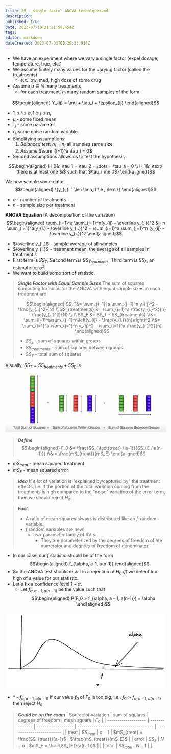 ```yaml
---
title: 39 - single factor ANOVA techniques.md
description: 
published: true
date: 2023-07-10T21:21:58.454Z
tags: 
editor: markdown
dateCreated: 2023-07-03T00:29:33.914Z
---
```


- We have an experiment where we vary a single factor (expel dosage, temperature, true, etc.)
- We assume finitely many values for the varying factor (called the treatments)
    - *e.x.* low, med, high dose of some drug
- Assume $a \in \mathbb{N}$ many treatments
    - for each treatment, $n_i$ many random samples of the form

$$\begin{aligned}
    Y_{ij} = \mu + \tau_i + \epsilon_{ij}
\end{aligned}$$
- $1 \le i \le a, 1 \le j \le n_i$
- $\mu$ - some fixed mean
- $\tau_j$ - some parameter
- $\epsilon_{i_j}$ some noise random variable.
- Simplifying assumptions:
    1. *Balanced test*: $n_i = n$, all samples same size
    2. *Assume* $\sum_{i=1}^a \tau_i = 0$
- Second assumptions allows us to test the hypothesis

$$\begin{aligned}
    H_0&: \tau_1 = \tau_2 = \dots = \tau_a = 0 \\
    H_1&: \text{ there is at least one $i$ such that $\tau_i \ne 0$}
\end{aligned}$$


We now sample some data:
$$\begin{aligned}
    \{y_{ij}: 1 \le i \le a, 1 \le j \le n \}
\end{aligned}$$
- $a$ - number of treatments
- $n$ - sample size per treatment

**ANOVA Equation** (A decomposition of the variation)
$$\begin{aligned}
    \sum_{i=1}^a \sum_{j=1}^n(y_{ij} - \overline y_{..})^2
    &=
        n \sum_{i=1}^a(y_{i.} - \overline y_{..})^2
        +
        \sum_{i=1}^a \sum_{j=1}^n (y_{ij} - \overline y_{i.})^2
\end{aligned}$$
- $\overline y_{..}$ - sample average of all samples
- $\overline y_{i.}$ - treatment mean, the average of all samples in treatment $i$.
- First term is *$SS_T$*, Second term is *$SS_{Treatments}$*, Third term is *$SS_{E}$*, an estimate for $\sigma^2$
- We want to build some sort of statistic. 

> ***Single Factor with Equal Sample Sizes***
> The sum of squares computing formulas for the ANOVA with equal sample sizes in each treatment are
> 
> $$\begin{aligned}
>     SS_T&=
>         \sum_{i=1}^a
>         \sum_{j=1}^n
>         y_{ij}^2 - \frac{y_{..}^2}{N} \\
>     SS_{treatments}
>     &=
>         \sum_{i=1}^a \frac{y_{i.}^2}{n} - \frac{y_{..}^2}{N}
>     \\ \\
>     SS_E
>     &=
>         SS_T - SS_{treatments}
>     \\&=
>         \sum_{i=1}^a\sum_{j=1}^n\left(y_{ij} - \frac{y_{i.}}{n}\right)^2
>     \\&=
>         \sum_{i=1}^a
>         \sum_{j=1}^n
>         y_{ij}^2 - \sum_{i=1}^a \frac{y_{i.}^2}{n}
> \end{aligned}$$
> 
> - $SS_E$ - sum of squares within groups
> - $SS_{treatments}$ - sum of squares between groups
> - $SS_T$ - total sum of squares

Visually, $SS_T = SS_{treatments} + SS_E$ is
![](/images/20221209130502.png)


> ***Define***
> $$\begin{aligned}
>     F_0
>     &=
>         \frac{SS_{\text{treat} / a-1}}{SS_{E / a(n-1)}}
>     \\&:=
>         \frac{mS_{treat}}{mS_E}
> \end{aligned}$$
- $mS_{treat}$ - mean squared treatment
- $mS_{E}$ - mean squared error

> ***Idea***
> If a lot of variation is "explained by/captured by" the treatment effects, i.e. if the portion of the total variation coming from the treatments is high compared to the "noise" variatino of the error term, then we should reject $H_0$.

> ***Fact***
> - A ratio of mean squares always is distributed like an $f$-random variable.
> - $f$ random variables are new!
>     - two-parameter family of RV's.
>         - They are parameterized by the degrees of freedom of hte numerator and degrees of freedom of denominator

- In our case, our $f$ statistic should be of the form
$$\begin{aligned}
    f_{\alpha, a-1, a(n-1)}
\end{aligned}$$
- So the ANOVA test should result in a rejection of $H_0$ *iff* we detect too high of a value for our statistic.
- Let's fix a confidence level $1 - \alpha$.
    - Let $f_{\alpha, a - 1, a(n-1)}$ be the value such that
$$\begin{aligned}
    P(F_0 > f_{\alpha, a - 1, a(n-1)})
    =
        \alpha
\end{aligned}$$

![](/images/20230701105849.png)
- \* - $f_{\alpha, a-1, a(n-1)}$
If our value $f_0$ of $F_0$ is too big, i.e., $f_0 > f_{\alpha, a - 1, a(n-1)}$ then reject $H_0$.

> ***Could be on the exam***
> | Source of variation | sum of squares | degrees of freedom | mean square                           | $F_0$                     |
> | ------------------- | -------------- | ------------------ | ------------------------------------- | ------------------------- |
> | treat               | $SS_{treat}$   | $a-1$              | $mS_{treat} = \frac{SS_{treat}}{a-1}$ | $\frac{mS_{treat}}{mS_E}$ |
> | error               | $SS_E$         | $N - a$            | $mS_E = \frac{SS_{E}}{a(n-1)}$        |                           |
> | total               | $SS_{total}$   | $N-1$              |                                       |                           |

